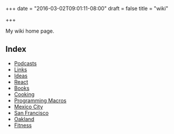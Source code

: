 +++
date = "2016-03-02T09:01:11-08:00"
draft = false
title = "wiki"

+++

My wiki home page.

Index
-----
* [Podcasts](podcasts)
* [Links](links)
* [Ideas](ideas)
* [React](react)
* [Books](books)
* [Cooking](cooking)
* [Programming Macros](programming-macros)
* [Mexico City](mexico-city)
* [San Francisco](san-francisco)
* [Oakland](oakland)
* [Fitness](fitness)

